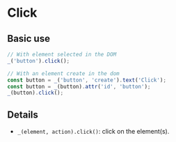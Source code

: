 # Click

## Basic use

```js
// With element selected in the DOM
_('button').click();

// With an element create in the dom
const button = _('button', 'create').text('Click');
const button = _(button).attr('id', 'button');
_(button).click();
```

## Details

- `_(element, action).click()`: click on the element(s).
